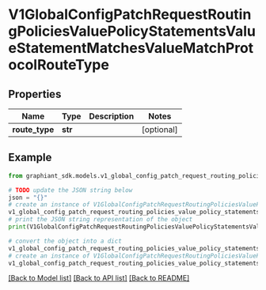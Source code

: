 # V1GlobalConfigPatchRequestRoutingPoliciesValuePolicyStatementsValueStatementMatchesValueMatchProtocolRouteType


## Properties

Name | Type | Description | Notes
------------ | ------------- | ------------- | -------------
**route_type** | **str** |  | [optional] 

## Example

```python
from graphiant_sdk.models.v1_global_config_patch_request_routing_policies_value_policy_statements_value_statement_matches_value_match_protocol_route_type import V1GlobalConfigPatchRequestRoutingPoliciesValuePolicyStatementsValueStatementMatchesValueMatchProtocolRouteType

# TODO update the JSON string below
json = "{}"
# create an instance of V1GlobalConfigPatchRequestRoutingPoliciesValuePolicyStatementsValueStatementMatchesValueMatchProtocolRouteType from a JSON string
v1_global_config_patch_request_routing_policies_value_policy_statements_value_statement_matches_value_match_protocol_route_type_instance = V1GlobalConfigPatchRequestRoutingPoliciesValuePolicyStatementsValueStatementMatchesValueMatchProtocolRouteType.from_json(json)
# print the JSON string representation of the object
print(V1GlobalConfigPatchRequestRoutingPoliciesValuePolicyStatementsValueStatementMatchesValueMatchProtocolRouteType.to_json())

# convert the object into a dict
v1_global_config_patch_request_routing_policies_value_policy_statements_value_statement_matches_value_match_protocol_route_type_dict = v1_global_config_patch_request_routing_policies_value_policy_statements_value_statement_matches_value_match_protocol_route_type_instance.to_dict()
# create an instance of V1GlobalConfigPatchRequestRoutingPoliciesValuePolicyStatementsValueStatementMatchesValueMatchProtocolRouteType from a dict
v1_global_config_patch_request_routing_policies_value_policy_statements_value_statement_matches_value_match_protocol_route_type_from_dict = V1GlobalConfigPatchRequestRoutingPoliciesValuePolicyStatementsValueStatementMatchesValueMatchProtocolRouteType.from_dict(v1_global_config_patch_request_routing_policies_value_policy_statements_value_statement_matches_value_match_protocol_route_type_dict)
```
[[Back to Model list]](../README.md#documentation-for-models) [[Back to API list]](../README.md#documentation-for-api-endpoints) [[Back to README]](../README.md)


